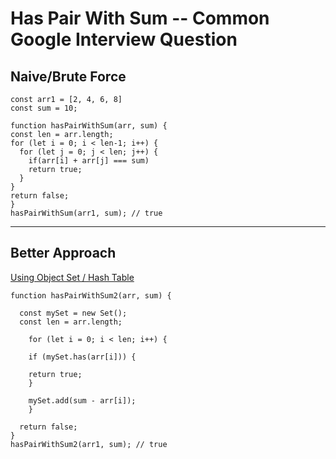 # Has Pair With Sum -- Common Google Interview Question

## Naive/Brute Force

    const arr1 = [2, 4, 6, 8]
    const sum = 10;

    function hasPairWithSum(arr, sum) {
    const len = arr.length;
    for (let i = 0; i < len-1; i++) {
      for (let j = 0; j < len; j++) {
        if(arr[i] + arr[j] === sum)
        return true;
      }
    }
    return false;
    }
    hasPairWithSum(arr1, sum); // true
---

## Better Approach

[Using Object Set / Hash Table](https://developer.mozilla.org/en-US/docs/Web/JavaScript/Reference/Global_Objects/Set)

    function hasPairWithSum2(arr, sum) {

      const mySet = new Set();
      const len = arr.length;

        for (let i = 0; i < len; i++) {

        if (mySet.has(arr[i])) {

        return true;
        }

        mySet.add(sum - arr[i]);
        }

      return false;
    }
    hasPairWithSum2(arr1, sum); // true